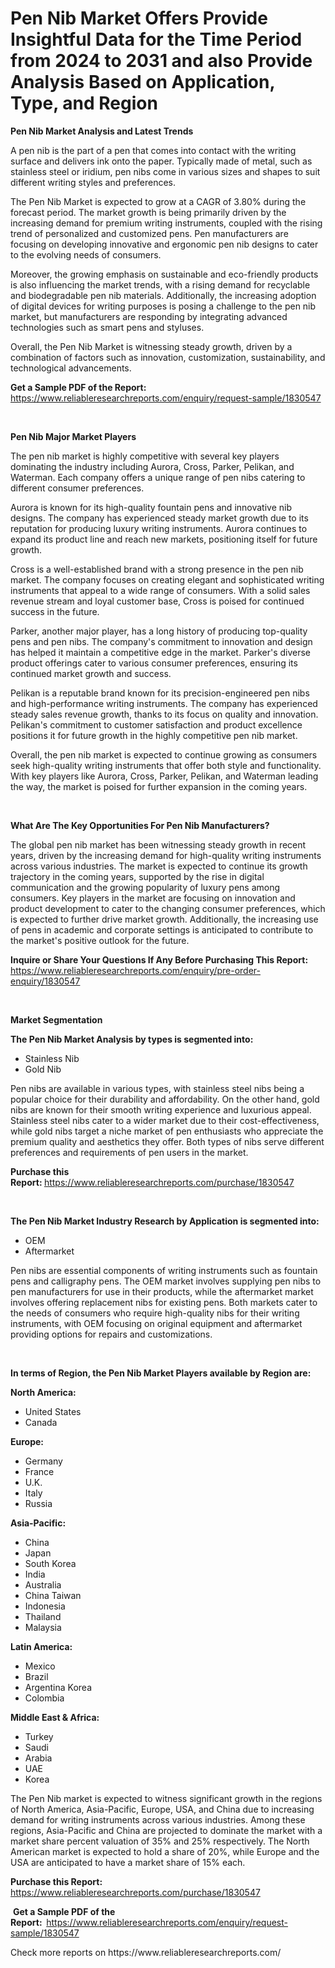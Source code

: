 <p><h1>Pen Nib Market Offers Provide Insightful Data for the Time Period from 2024 to 2031 and also Provide Analysis Based on Application, Type, and Region</h1></p><p><strong>Pen Nib Market Analysis and Latest Trends</strong></p>
<p><p>A pen nib is the part of a pen that comes into contact with the writing surface and delivers ink onto the paper. Typically made of metal, such as stainless steel or iridium, pen nibs come in various sizes and shapes to suit different writing styles and preferences.</p><p>The Pen Nib Market is expected to grow at a CAGR of 3.80% during the forecast period. The market growth is being primarily driven by the increasing demand for premium writing instruments, coupled with the rising trend of personalized and customized pens. Pen manufacturers are focusing on developing innovative and ergonomic pen nib designs to cater to the evolving needs of consumers.</p><p>Moreover, the growing emphasis on sustainable and eco-friendly products is also influencing the market trends, with a rising demand for recyclable and biodegradable pen nib materials. Additionally, the increasing adoption of digital devices for writing purposes is posing a challenge to the pen nib market, but manufacturers are responding by integrating advanced technologies such as smart pens and styluses.</p><p>Overall, the Pen Nib Market is witnessing steady growth, driven by a combination of factors such as innovation, customization, sustainability, and technological advancements.</p></p>
<p><strong>Get a Sample PDF of the Report:&nbsp;</strong> <a href="https://www.reliableresearchreports.com/enquiry/request-sample/1830547">https://www.reliableresearchreports.com/enquiry/request-sample/1830547</a></p>
<p>&nbsp;</p>
<p><strong>Pen Nib Major Market Players</strong></p>
<p><p>The pen nib market is highly competitive with several key players dominating the industry including Aurora, Cross, Parker, Pelikan, and Waterman. Each company offers a unique range of pen nibs catering to different consumer preferences.</p><p>Aurora is known for its high-quality fountain pens and innovative nib designs. The company has experienced steady market growth due to its reputation for producing luxury writing instruments. Aurora continues to expand its product line and reach new markets, positioning itself for future growth.</p><p>Cross is a well-established brand with a strong presence in the pen nib market. The company focuses on creating elegant and sophisticated writing instruments that appeal to a wide range of consumers. With a solid sales revenue stream and loyal customer base, Cross is poised for continued success in the future.</p><p>Parker, another major player, has a long history of producing top-quality pens and pen nibs. The company's commitment to innovation and design has helped it maintain a competitive edge in the market. Parker's diverse product offerings cater to various consumer preferences, ensuring its continued market growth and success.</p><p>Pelikan is a reputable brand known for its precision-engineered pen nibs and high-performance writing instruments. The company has experienced steady sales revenue growth, thanks to its focus on quality and innovation. Pelikan's commitment to customer satisfaction and product excellence positions it for future growth in the highly competitive pen nib market.</p><p>Overall, the pen nib market is expected to continue growing as consumers seek high-quality writing instruments that offer both style and functionality. With key players like Aurora, Cross, Parker, Pelikan, and Waterman leading the way, the market is poised for further expansion in the coming years.</p></p>
<p>&nbsp;</p>
<p><strong>What Are The Key Opportunities For Pen Nib Manufacturers?</strong></p>
<p><p>The global pen nib market has been witnessing steady growth in recent years, driven by the increasing demand for high-quality writing instruments across various industries. The market is expected to continue its growth trajectory in the coming years, supported by the rise in digital communication and the growing popularity of luxury pens among consumers. Key players in the market are focusing on innovation and product development to cater to the changing consumer preferences, which is expected to further drive market growth. Additionally, the increasing use of pens in academic and corporate settings is anticipated to contribute to the market's positive outlook for the future.</p></p>
<p><strong>Inquire or Share Your Questions If Any Before Purchasing This Report:</strong> <a href="https://www.reliableresearchreports.com/enquiry/pre-order-enquiry/1830547">https://www.reliableresearchreports.com/enquiry/pre-order-enquiry/1830547</a></p>
<p>&nbsp;</p>
<p><strong>Market Segmentation</strong></p>
<p><strong>The Pen Nib Market Analysis by types is segmented into:</strong></p>
<p><ul><li>Stainless Nib</li><li>Gold Nib</li></ul></p>
<p><p>Pen nibs are available in various types, with stainless steel nibs being a popular choice for their durability and affordability. On the other hand, gold nibs are known for their smooth writing experience and luxurious appeal. Stainless steel nibs cater to a wider market due to their cost-effectiveness, while gold nibs target a niche market of pen enthusiasts who appreciate the premium quality and aesthetics they offer. Both types of nibs serve different preferences and requirements of pen users in the market.</p></p>
<p><strong>Purchase this Report:&nbsp;</strong><a href="https://www.reliableresearchreports.com/purchase/1830547">https://www.reliableresearchreports.com/purchase/1830547</a></p>
<p>&nbsp;</p>
<p><strong>The Pen Nib Market Industry Research by Application is segmented into:</strong></p>
<p><ul><li>OEM</li><li>Aftermarket</li></ul></p>
<p><p>Pen nibs are essential components of writing instruments such as fountain pens and calligraphy pens. The OEM market involves supplying pen nibs to pen manufacturers for use in their products, while the aftermarket market involves offering replacement nibs for existing pens. Both markets cater to the needs of consumers who require high-quality nibs for their writing instruments, with OEM focusing on original equipment and aftermarket providing options for repairs and customizations.</p></p>
<p>&nbsp;</p>
<p><strong>In terms of Region, the Pen Nib Market Players available by Region are:</strong></p>
<p>
    <p> <strong> North America: </strong>
        <ul>
            <li>United States</li>
            <li>Canada</li>
        </ul>
        </p> 
    <p> <strong> Europe: </strong>
        <ul>
            <li>Germany</li>
            <li>France</li>
            <li>U.K.</li>
            <li>Italy</li>
            <li>Russia</li>
        </ul>
        </p> 
    <p> <strong> Asia-Pacific: </strong>
        <ul>
            <li>China</li>
            <li>Japan</li>
            <li>South Korea</li>
            <li>India</li>
            <li>Australia</li>
            <li>China Taiwan</li>
            <li>Indonesia</li>
            <li>Thailand</li>
            <li>Malaysia</li>
        </ul>
        </p> 
    <p> <strong> Latin America: </strong>
        <ul>
            <li>Mexico</li>
            <li>Brazil</li>
            <li>Argentina Korea</li>
            <li>Colombia</li>
        </ul>
        </p> 
    <p> <strong> Middle East & Africa: </strong>
        <ul>
            <li>Turkey</li>
            <li>Saudi</li>
            <li>Arabia</li>
            <li>UAE</li>
            <li>Korea</li>
        </ul>
    </p>
    </p>
<p><p>The Pen Nib market is expected to witness significant growth in the regions of North America, Asia-Pacific, Europe, USA, and China due to increasing demand for writing instruments across various industries. Among these regions, Asia-Pacific and China are projected to dominate the market with a market share percent valuation of 35% and 25% respectively. The North American market is expected to hold a share of 20%, while Europe and the USA are anticipated to have a market share of 15% each.</p></p>
<p><strong>Purchase this Report: </strong><a href="https://www.reliableresearchreports.com/purchase/1830547">https://www.reliableresearchreports.com/purchase/1830547</a></p>
<p>&nbsp;<strong>Get a Sample PDF of the Report:&nbsp;&nbsp;</strong><a href="https://www.reliableresearchreports.com/enquiry/request-sample/1830547">https://www.reliableresearchreports.com/enquiry/request-sample/1830547</a></p>
<p><strong></strong></p>
<p>Check more reports on https://www.reliableresearchreports.com/</p>